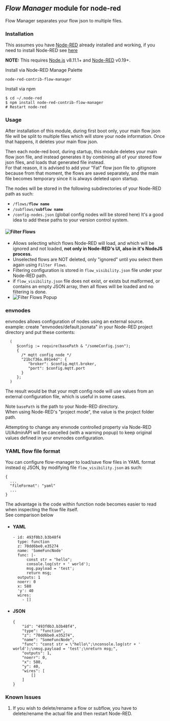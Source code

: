 ## _Flow Manager_ module for node-red

Flow Manager separates your flow json to multiple files.

### Installation

This assumes you have [Node-RED](https://nodered.org) already installed and working, if you need to install Node-RED see [here](https://nodered.org/docs/getting-started/installation)

**NOTE:** This requires [Node.js](https://nodejs.org) v8.11.1+ and [Node-RED](https://nodered.org/) v0.19+.

Install via Node-RED Manage Palette

```
node-red-contrib-flow-manager
```

Install via npm

```shell
$ cd ~/.node-red
$ npm install node-red-contrib-flow-manager
# Restart node-red
```

### Usage 
After installation of this module, during first boot only, your main flow json file will be split to multiple files which will store your node information.
Once that happens, it deletes your main flow json.

Then each node-red boot, during startup,
this module deletes your main flow json file, and instead generates it by combining all of your stored flow json files, and loads that generated file instead.<br/>
For that reason, it is advised to add your "Fat" flow json file to .gitignore because from that moment, the flows are saved separately, and the main file becomes temporary since it is always deleted upon startup.

The nodes will be stored in the following subdirectories of your Node-RED path as such:
* `/flows/`**`flow name`**
* `/subflows/`**`subflow name`**
* `/config-nodes.json` (global config nodes will be stored here)
It's a good idea to add these paths to your version control system. 

#### ![Filter Flows](https://gitlab.com/monogoto.io/node-red-contrib-flow-manager/-/raw/master/filter_flows.png)
* Allows selecting which flows Node-RED will load, and which will be ignored and not loaded, **not only in Node-RED's UI, also in it's NodeJS process.** <br/>
* Unselected flows are NOT deleted, only "ignored" until you select them again using `Filter Flows`.
* Filtering configuration is stored in `flow_visibility.json` file under your Node-RED path.
* if `flow_visibility.json` file does not exist, or exists but malformed, or contains an empty JSON array, then all flows will be loaded and no filtering is done.
* ![Filter Flows Popup](https://gitlab.com/monogoto.io/node-red-contrib-flow-manager/-/raw/master/filter_flows_popup.png)
    
### envnodes
envnodes allows configuration of nodes using an external source.<br/>
example:
create "envnodes/default.jsonata" in your Node-RED project directory and put these contents:
```
  (
     $config := require(basePath & "/someConfig.json");
     {
       /* mqtt config node */
       "21bcf36a.891e4d": {
          "broker": $config.mqtt.broker,
          "port": $config.mqtt.port
       }
     };
  )
```
The result would be that your mqtt config node will use values from an external configuration file, which is useful in some cases.

Note `basePath` is the path to your Node-RED directory.<br/>
When using Node-RED's "project mode", the value is the project folder path. 

Attempting to change any envnode controlled property via Node-RED UI/AdminAPI will be cancelled (with a warning popup) to keep original values defined in your envnodes configuration.
    
### YAML flow file format
You can configure flow-manager to load/save flow files in YAML format instead oj JSON, by modifying file `flow_visibility.json` as such:
```
{
  ...
  "fileFormat": "yaml"
  ...
}
```
The advantage is the code within function node becomes easier to read when inspecting the flow file itself.<br/>
See comparison below
* #### YAML
    ```
    - id: 493f0b3.b3b48f4
      type: function
      z: 70dd6be0.e35274
      name: 'SomeFuncNode'
      func: |-
          const str = "hello";
          console.log(str + ' world');
          msg.payload = 'test';
          return msg;
      outputs: 1
      noerr: 0
      x: 580
      'y': 40
      wires:
        - []
    ```
* #### JSON
    ```
    {
        "id": "493f0b3.b3b48f4",
        "type": "function",
        "z": "70dd6be0.e35274",
        "name": "SomeFuncNode",
        "func": "const str = \"hello\";\nconsole.log(str + ' world');\nmsg.payload = 'test';\nreturn msg;",
        "outputs": 1,
        "noerr": 0,
        "x": 580,
        "y": 40,
        "wires": [
            []
        ]
    }
    ```
    
### Known Issues
1. If you wish to delete/rename a flow or subflow, you have to delete/rename the actual file and then restart Node-RED.

